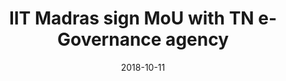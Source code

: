 ---
title: "IIT Madras sign MoU with TN e-Governance agency"
date: 2018-10-11
newsprovider: "business standard"
summary: "Indian Institute of Technology Madras, Tuesday signed a memorandum of understanding with the Tamil Nadu e-Governance Agency here, to enhance data driven governence in education, health care and agriculture sectors. 
"
image: "/images/news/news1.jpg"
tags: ["MoU", "data science"]
link: "https://www.business-standard.com/article/pti-stories/iit-madras-sign-mou-with-tn-e-governance-agency-118100900725_1.html"
draft: false
---
